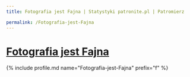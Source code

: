 ```yaml
---
title: Fotografia jest Fajna | Statystyki patronite.pl | Patromierz

permalink: /Fotografia-jest-Fajna
---
```


# [Fotografia jest Fajna](https://patronite.pl/Fotografia-jest-Fajna)

{% include profile.md name="Fotografia-jest-Fajna" prefix="f" %}
